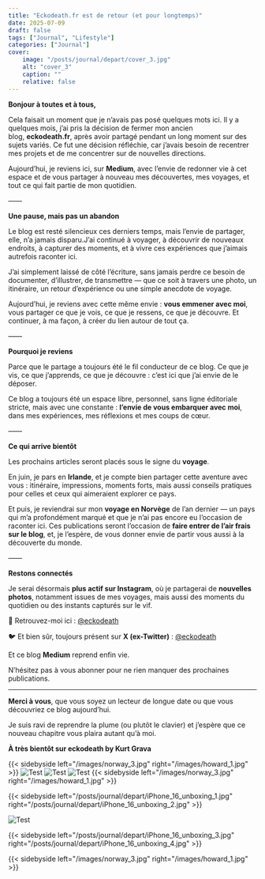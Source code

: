 ```yaml
---
title: "Eckodeath.fr est de retour (et pour longtemps)"
date: 2025-07-09
draft: false
tags: ["Journal", "Lifestyle"]
categories: ["Journal"]
cover:
    image: "/posts/journal/depart/cover_3.jpg"
    alt: "cover_3"
    caption: ""
    relative: false
---
```


**Bonjour à toutes et à tous,**

Cela faisait un moment que je n’avais pas posé quelques mots ici. Il y a quelques mois, j’ai pris la décision de fermer mon ancien blog, **eckodeath.fr**, après avoir partagé pendant un long moment sur des sujets variés. Ce fut une décision réfléchie, car j’avais besoin de recentrer mes projets et de me concentrer sur de nouvelles directions.

Aujourd’hui, je reviens ici, sur **Medium**, avec l’envie de redonner vie à cet espace et de vous partager à nouveau mes découvertes, mes voyages, et tout ce qui fait partie de mon quotidien.

——

**Une pause, mais pas un abandon**

Le blog est resté silencieux ces derniers temps, mais l’envie de partager, elle, n’a jamais disparu.J’ai continué à voyager, à découvrir de nouveaux endroits, à capturer des moments, et à vivre ces expériences que j’aimais autrefois raconter ici.

J’ai simplement laissé de côté l’écriture, sans jamais perdre ce besoin de documenter, d’illustrer, de transmettre — que ce soit à travers une photo, un itinéraire, un retour d’expérience ou une simple anecdote de voyage.

Aujourd’hui, je reviens avec cette même envie : **vous emmener avec moi**, vous partager ce que je vois, ce que je ressens, ce que je découvre. Et continuer, à ma façon, à créer du lien autour de tout ça.

——

**Pourquoi je reviens**

Parce que le partage a toujours été le fil conducteur de ce blog. Ce que je vis, ce que j’apprends, ce que je découvre : c’est ici que j’ai envie de le déposer.

Ce blog a toujours été un espace libre, personnel, sans ligne éditoriale stricte, mais avec une constante : **l’envie de vous embarquer avec moi**, dans mes expériences, mes réflexions et mes coups de cœur.

——

**Ce qui arrive bientôt**

Les prochains articles seront placés sous le signe du **voyage**.

En juin, je pars en **Irlande**, et je compte bien partager cette aventure avec vous : itinéraire, impressions, moments forts, mais aussi conseils pratiques pour celles et ceux qui aimeraient explorer ce pays.

Et puis, je reviendrai sur mon **voyage en Norvège** de l’an dernier — un pays qui m’a profondément marqué et que je n’ai pas encore eu l’occasion de raconter ici.
Ces publications seront l’occasion de **faire entrer de l’air frais sur le blog**, et, je l’espère, de vous donner envie de partir vous aussi à la découverte du monde.

——

**Restons connectés**

Je serai désormais **plus actif sur Instagram**, où je partagerai de **nouvelles photos**, notamment issues de mes voyages, mais aussi des moments du quotidien ou des instants capturés sur le vif.

📸 Retrouvez-moi ici : [@eckodeath](https://www.instagram.com/eckodeath/)

🐦 Et bien sûr, toujours présent sur **X (ex-Twitter)** : [@eckodeath](https://x.com/eckodeath)

Et ce blog **Medium** reprend enfin vie.

N’hésitez pas à vous abonner pour ne rien manquer des prochaines publications.

------

**Merci à vous**, que vous soyez un lecteur de longue date ou que vous découvriez ce blog aujourd’hui.

Je suis ravi de reprendre la plume (ou plutôt le clavier) et j’espère que ce nouveau chapitre vous plaira autant qu’à moi.

**À très bientôt sur eckodeath by Kurt Grava**



{{< sidebyside left="/images/norway_3.jpg" right="/images/howard_1.jpg" >}}
![Test](/images/norway_3.jpg "")
![Test](/images/norway_3.jpg "")
![Test](/images/norway_3.jpg "")
{{< sidebyside left="/images/norway_3.jpg" right="/images/howard_1.jpg" >}}


{{< sidebyside left="/posts/journal/depart/iPhone_16_unboxing_1.jpg" right="/posts/journal/depart/iPhone_16_unboxing_2.jpg" >}}

![Test](/images/norway_3.jpg "")

{{< sidebyside left="/posts/journal/depart/iPhone_16_unboxing_3.jpg" right="/posts/journal/depart/iPhone_16_unboxing_4.jpg" >}}

{{< sidebyside left="/images/norway_3.jpg" right="/images/howard_1.jpg" >}}
